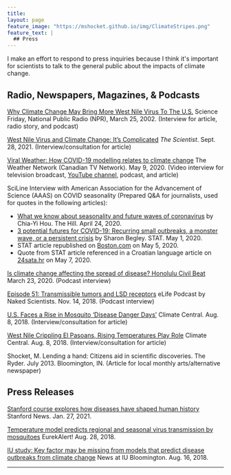 ```yaml
---
title: 
layout: page
feature_image: "https://mshocket.github.io/img/ClimateStripes.png"
feature_text: |
  ## Press
---
```


I make an effort to respond to press inquiries because I think it's important for scientists to talk to the general public about the impacts of climate change.

## Radio, Newspapers, Magazines, & Podcasts

[Why Climate Change May Bring More West Nile Virus To The U.S.](https://www.sciencefriday.com/segments/climate-change-west-nile-virus/) Science Friday, National Public Radio (NPR), March 25, 2002. (Interview for article, radio story, and podcast)

[West Nile Virus and Climate Change: It’s Complicated](https://www.the-scientist.com/news-opinion/west-nile-virus-and-climate-change-it-s-complicated-69246) _The Scientist_. Sept. 28, 2021. (Interview/consultation for article)

[Viral Weather: How COVID-19 modelling relates to climate change](https://www.theweathernetwork.com/ca/news/article/viral-weather-future-modelling-and-having-a-climate-change-plan) The Weather Network (Canadian TV Network). May 9, 2020. (Video interview for television broadcast, [YouTube channel](https://www.youtube.com/watch?v=96KOocMYgXo), podcast, and article)

SciLine Interview with American Association for the Advancement of Science (AAAS) on COVID seasonality (Prepared Q&A for journalists, used for quotes in the following articles):
- [What we know about seasonality and future waves of coronavirus](https://thehill.com/changing-america/well-being/prevention-cures/494536-what-we-know-about-potential-seasonality-and/) by Chia-Yi Hou. The Hill. April 24, 2020.
- [3 potential futures for COVID-19: Recurring small outbreaks, a monster wave, or a persistent crisis](https://www.statnews.com/2020/05/01/three-potential-futures-for-covid-19/) by Sharon Begley. STAT. May 1, 2020. 
- STAT article republished on [Boston.com](https://www.boston.com/news/coronavirus/2020/05/05/3-potential-futures-covid-19/) on May 5, 2020.
- Quote from STAT article referenced in a Croatian language article on [24sata.hr](https://www.24sata.hr/news/tri-scenarija-za-koronu-nagli-rast-oboljelih-kolaps-zdravstva-691553) on May 7, 2020.

[Is climate change affecting the spread of disease? Honolulu Civil Beat](https://www.civilbeat.org/2020/03/is-climate-change-affecting-the-spread-of-disease/) March 23, 2020. (Podcast interview)

[Episode 51: Transmissible tumors and LSD receptors](https://www.thenakedscientists.com/articles/interviews/climate-change-and-disease-spread) eLife Podcast by Naked Scientists. Nov. 14, 2018. (Podcast interview)

[U.S. Faces a Rise in Mosquito ‘Disease Danger Days’](http://www.climatecentral.org/news/us-faces-a-rise-in-mosquito-disease-danger-days-21903) Climate Central. Aug. 8, 2018.  (Interview/consultation for article)

[West Nile Crippling El Pasoans, Rising Temperatures Play Role](http://www.climatecentral.org/news/west-nile-el-paso-rising-temperatures-play-role-21905) Climate Central. Aug. 8, 2018. (Interview/consultation for article)

Shocket, M. Lending a hand: Citizens aid in scientific discoveries. The Ryder. July 2013. Bloomington, IN. (Article for local monthly arts/alternative newspaper)

## Press Releases

[Stanford course explores how diseases have shaped human history](https://news.stanford.edu/2021/01/27/diseases-history-intertwined/) Stanford News. Jan. 27, 2021.

[Temperature model predicts regional and seasonal virus transmission by mosquitoes](https://www.eurekalert.org/pub_releases/2018-08/e-tmp082818.php) EurekAlert! Aug. 28, 2018.

[IU study: Key factor may be missing from models that predict disease outbreaks from climate change](https://news.iu.edu/stories/2018/08/iub/releases/16-key-factor-missing-models-predict-disease-outbreaks-climate-change.html) News at IU Bloomington. Aug. 16, 2018.

---
